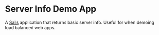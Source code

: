 # Server Info Demo App

A [Sails](http://sailsjs.org) application that returns basic server info. Useful for when demoing load balanced web apps.
